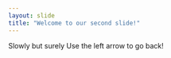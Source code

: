 ```yaml
---
layout: slide
title: "Welcome to our second slide!"
---
```

Slowly but surely
Use the left arrow to go back!
